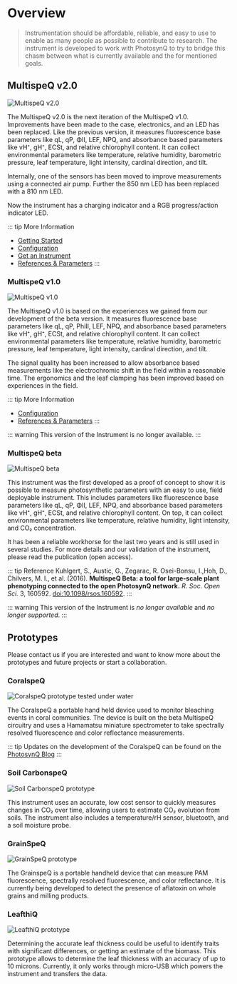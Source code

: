 # Overview

> Instrumentation should be affordable, reliable, and easy to use to enable as many people as possible to contribute to research. The instrument is developed to work with PhotosynQ to try to bridge this chasm between what is currently available and the for mentioned goals.

## MultispeQ v2.0

![MultispeQ v2.0](./images/multispeq-v2.0.png)

The MultispeQ v2.0 is the next iteration of the MultispeQ v1.0. Improvements have been made to the case, electronics, and an LED has been replaced. Like the previous version, it measures fluorescence base parameters like qL, qP, ΦII, LEF, NPQ, and absorbance based parameters like vH⁺, gH⁺, ECSt, and relative chlorophyll content. It can collect environmental parameters like temperature, relative humidity, barometric pressure, leaf temperature, light intensity, cardinal direction, and tilt.

Internally, one of the sensors has been moved to improve measurements using a connected air pump. Further the 850 nm LED has been replaced with a 810 nm LED.

Now the instrument has a charging indicator and a RGB progress/action indicator LED.

::: tip More Information
+ [Getting Started](./multispeq-v2.0.md)
+ [Configuration](./multispeq-v2.0.md#configuration)
+ [Get an Instrument](https://photosynq.com/buy-now)
+ [References & Parameters](../view-and-analyze-data/references.md)
:::


### MultispeQ v1.0

![MultispeQ v1.0](./images/multispeq-v1.0.png)

The MultispeQ v1.0 is based on the experiences we gained from our development of the beta version. It measures fluorescence base parameters like qL, qP, PhiII, LEF, NPQ, and absorbance based parameters like vH⁺, gH⁺, ECSt, and relative chlorophyll content. It can collect environmental parameters like temperature, relative humidity, barometric pressure, leaf temperature, light intensity, cardinal direction, and tilt.

The signal quality has been increased to allow absorbance based measurements like the electrochromic shift in the field within a reasonable time. The ergonomics and the leaf clamping has been improved based on experiences in the field.

::: tip More Information
+ [Configuration](./multispeq-v1.0.md#configuration)
+ [References & Parameters](../view-and-analyze-data/references.md)
:::

::: warning
This version of the Instrument is no longer available.
:::

### MultispeQ beta

![MultispeQ beta](./images/multispeq_beta.png)

This instrument was the first developed as a proof of concept to show it is possible to measure photosynthetic parameters with an easy to use, field deployable instrument. This includes parameters like fluorescence base parameters like qL, qP, ΦII, LEF, NPQ, and absorbance based parameters like vH⁺, gH⁺, ECSt, and relative chlorophyll content. On top, it can collect environmental parameters like temperature, relative humidity, light intensity, and CO₂ concentration.

It has been a reliable workhorse for the last two years and is still used in several studies. For more details and our validation of the instrument, please read the publication (open access).

::: tip Reference
Kuhlgert, S., Austic, G., Zegarac, R. Osei-Bonsu, I.,Hoh, D., Chilvers, M. I., et al. (2016). **MultispeQ Beta: a tool for large-scale plant phenotyping connected to the open PhotosynQ network.** *R. Soc. Open Sci.* 3, 160592. [doi:10.1098/rsos.160592].
:::

::: warning
This version of the Instrument is *no longer available* and *no longer supported*.
:::

## Prototypes

Please contact us if you are interested and want to know more about the prototypes and future projects or start a collaboration.

### CoralspeQ

![CoralspeQ prototype tested under water](./images/coralspeq.jpg)

The CoralspeQ a portable hand held device used to monitor bleaching events in coral communities. The device is built on the beta MultispeQ circuitry and uses a Hamamatsu miniature spectrometer to take spectrally resolved fluorescence and color reflectance measurements.

::: tip
Updates on the development of the CoralspeQ can be found on the [PhotosynQ Blog](https://blog.photosynq.org/category/coralspeq/)
:::

### Soil CarbonspeQ

![Soil CarbonspeQ prototype](./images/soil-carbonspeq.jpg)

This instrument uses an accurate, low cost sensor to quickly measures changes in CO₂ over time, allowing users to estimate CO₂ evolution from soils. The instrument also includes a temperature/rH sensor, bluetooth, and a soil moisture probe.

### GrainSpeQ

![GrainSpeQ prototype](./images/grainspeq.jpg)

The GrainspeQ is a portable handheld device that can measure PAM fluorescence, spectrally resolved fluorescence, and color reflectance. It is currently being developed to detect the presence of aflatoxin on whole grains and milling products.

### LeafthiQ

![LeafthiQ prototype](./images/leafthiq.png)

Determining the accurate leaf thickness could be useful to identify traits with significant differences, or getting an estimate of the biomass. This prototype allows to determine the leaf thickness with an accuracy of up to 10 microns. Currently, it only works through micro-USB which powers the instrument and transfers the data.

[doi:10.1098/rsos.160592]: https://dx.doi.org/10.1098/rsos.160592
